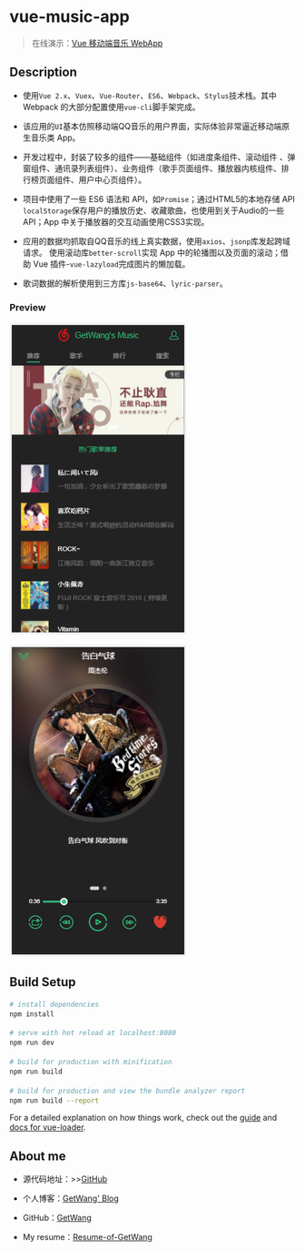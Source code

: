# vue-music-app

> 在线演示：[Vue 移动端音乐 WebApp](http://120.76.61.79:9000)

## Description

- 使用`Vue 2.x`、`Vuex`、`Vue-Router`、`ES6`、`Webpack`、`Stylus`技术栈。其中 Webpack 的大部分配置使用`vue-cli`脚手架完成。

- 该应用的`UI`基本仿照移动端QQ音乐的用户界面，实际体验非常逼近移动端原生音乐类 App。

- 开发过程中，封装了较多的组件——基础组件（如进度条组件、滚动组件 、弹窗组件、通讯录列表组件）、业务组件（歌手页面组件、播放器内核组件、排行榜页面组件、用户中心页组件）。

- 项目中使用了一些 ES6 语法和 API，如`Promise`；通过HTML5的本地存储 API `localStorage`保存用户的播放历史、收藏歌曲，也使用到关于Audio的一些 API；App 中关于播放器的交互动画使用CSS3实现。

- 应用的数据均抓取自QQ音乐的线上真实数据，使用`axios`、`jsonp`库发起跨域请求。
使用滚动库`better-scroll`实现 App 中的轮播图以及页面的滚动；借助 Vue 插件-`vue-lazyload`完成图片的懒加载。

- 歌词数据的解析使用到三方库`js-base64`、`lyric-parser`。

### Preview

![预览图](https://github.com/GetWang/vue-music-app/blob/master/src/common/image/screenshot1.PNG)

![预览图](https://github.com/GetWang/vue-music-app/blob/master/src/common/image/screenshot2.PNG)


## Build Setup

``` bash
# install dependencies
npm install

# serve with hot reload at localhost:8080
npm run dev

# build for production with minification
npm run build

# build for production and view the bundle analyzer report
npm run build --report
```

For a detailed explanation on how things work, check out the [guide](http://vuejs-templates.github.io/webpack/) and [docs for vue-loader](http://vuejs.github.io/vue-loader).


## About me
- 源代码地址：>>[GitHub](https://github.com/GetWang/vue-music-app)

- 个人博客：[GetWang' Blog](https://getwang.github.io/)

- GitHub：[GetWang](https://github.com/GetWang)

- My resume：[Resume-of-GetWang](https://getwang.github.io/Resume-of-GetWang/)